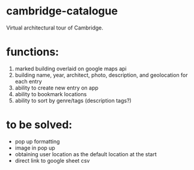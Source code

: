 # cambridge-catalogue
Virtual architectural tour of Cambridge. 

# functions:
1. marked building overlaid on google maps api
2. building name, year, architect, photo, description, and geolocation for each entry
3. ability to create new entry on app
4. ability to bookmark locations
5. ability to sort by genre/tags (description tags?)

# to be solved:
- pop up formatting
- image in pop up
- obtaining user location as the default location at the start
- direct link to google sheet csv
